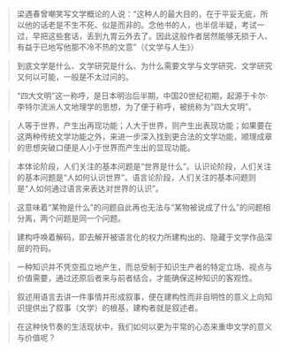 > 梁遇春曾嘲笑写文学概论的人说：“这种人的最大目的，在于平妥无疵，所以他的话老是不生不死、似是而非的。念他书的人，也半信半疑，考试一过，早把这些套话，丢到九胃云外去了。因此这般作者居然能够无损于人、有益于已地写他那不冷不热的文意”（《文学与人生》）

> 到底文学是什么、文学研究是什么、为什么需要文学与文学研究、文学研究又何以可能，一般是不太过问的。

> “四大文明”这一称呼，是日本明治后半期，中国20世纪初期，起源于卡尔·李特尔流派人文地理学的思想，为了便于称呼，被统称为“四大文明”。

> 人等于世界，产生出再现功能；人大于世界，则产生出表现功能；如果要在这两种传统文学功能之外，来进一步深入找到更合法的文学功能，顺理成章的思想突破口便是人小于世界而产生出的显现功能。

> 本体论阶段，人们关注的基本问题是“世界是什么”。认识论阶段，人们关注的基本问题是“人如何认识世界”。语言论阶段，人们关注的基本问题则是“人如何通过语言来表达对世界的认识”。

> 这意味着“某物是什么”的问题自此再也无法与“某物被说成了什么”的问题相分离，两个问题是同一个问题。

> 建构呼唤着解码，即去解开被语言化的权力所建构出的、隐藏于文学作品深层的符码。

> 一种知识并不凭空孤立地产生，而总受制于知识生产者的特定立场、视点与价值需要，通过还原后者来与前者结合，才能确保这种知识的客观性。

> 叙述用语言去讲一件事情并形成叙事，便在建构性而非自明性的意义上向知识提供出了叙事（文学）的根基，建构者就是叙述者。

> 在这种快节奏的生活现状中，我们如何以更为平常的心态来重申文学的意义与价值呢？
